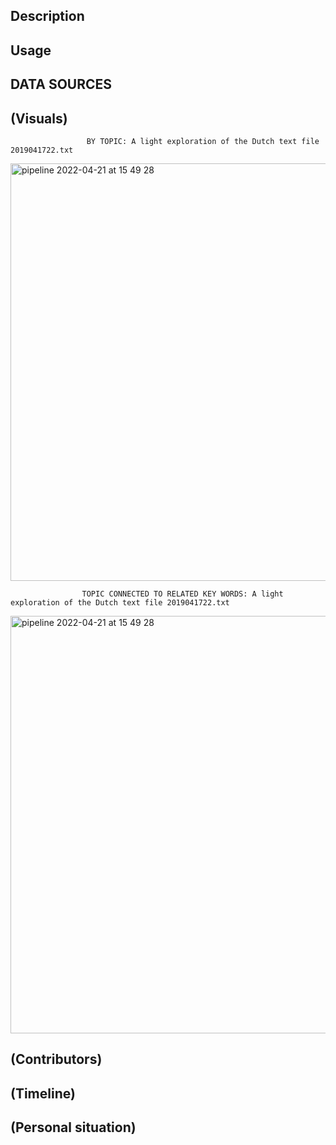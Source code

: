## Description ##

## Usage ##

## DATA SOURCES ##

## (Visuals) ##

                     BY TOPIC: A light exploration of the Dutch text file 2019041722.txt
<img width="668" alt="pipeline 2022-04-21 at 15 49 28" src="https://github.com/anikaarevalo/KPMG_NLP_project/blob/7fd56b7cb95950aa7bbf897477bac7a1c1f6bbed/assets/IDM.jpg">





                    TOPIC CONNECTED TO RELATED KEY WORDS: A light exploration of the Dutch text file 2019041722.txt
<img width="668" alt="pipeline 2022-04-21 at 15 49 28" src="https://github.com/anikaarevalo/KPMG_NLP_project/blob/7fd56b7cb95950aa7bbf897477bac7a1c1f6bbed/assets/top30.jpg">

## (Contributors) ##

## (Timeline) ##

## (Personal situation) ##
